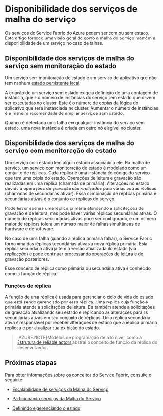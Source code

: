 <properties
   pageTitle="Disponibilidade de serviços do Service Fabric | Microsoft Azure"
   description="Descreve a detecção de falhas, failover e recuperação para serviços"
   services="service-fabric"
   documentationCenter=".net"
   authors="appi101"
   manager="timlt"
   editor=""/>

<tags
   ms.service="service-fabric"
   ms.devlang="dotnet"
   ms.topic="article"
   ms.tgt_pltfrm="NA"
   ms.workload="NA"
   ms.date="08/26/2015"
   ms.author="aprameyr"/>

# Disponibilidade dos serviços de malha do serviço
Os serviços do Service Fabric do Azure podem ser com ou sem estado. Este artigo fornece uma visão geral de como a malha do serviço mantém a disponibilidade de um serviço no caso de falhas.

## Disponibilidade dos serviços de malha do serviço sem monitoração do estado
Um serviço sem monitoração de estado é um serviço de aplicativo que não tem nenhum [estado persistente local](service-fabric-concepts-state.md).

A criação de um serviço sem estado exige a definição de uma contagem de instância, que é o número de instâncias do serviço sem estado que devem ser executadas no cluster. Este é o número de cópias da lógica do aplicativo que será instanciada no cluster. Aumentar o número de instâncias é a maneira recomendada de ampliar serviços sem estado.

Quando é detectada uma falha em qualquer instância do serviço sem estado, uma nova instância é criada em outro nó elegível no cluster.

## Disponibilidade dos serviços de malha do serviço com monitoração do estado
Um serviço com estado tem algum estado associado a ele. Na malha de serviço, um serviço com monitoração de estado é modelado como um conjunto de réplicas. Cada réplica é uma instância do código do serviço que tem uma cópia do estado. Operações de leitura e gravação são realizadas em uma réplica (chamada de primária). Alterações no estado devido a operações de gravação são *replicadas* para várias outras réplicas (chamadas de secundárias ativas). Essa combinação de réplicas primária e secundárias ativas é o conjunto de réplicas do serviço.

Pode haver apenas uma réplica primária atendendo a solicitações de gravação e de leitura, mas pode haver várias réplicas secundárias ativas. O número de réplicas secundárias ativas pode ser configurado, e um número maior de réplicas tolera um número maior de falhas simultâneas de hardware e de software.

No caso de uma falha (quando a réplica primária falhar), o Service Fabric torna uma das réplicas secundárias ativas a nova réplica primária. Esta réplica secundária ativa já tem a versão atualizada do estado (via *replicação*) e pode continuar processando operações de leitura e de gravação posteriores.

Esse conceito de réplica como primária ou secundária ativa é conhecido como a função de réplica.

### Funções de réplica
A função de uma réplica é usada para gerenciar o ciclo de vida do estado que está sendo gerenciado por essa réplica. Uma réplica cuja função é primária atende a solicitações de leitura. Ela também atende a solicitações de gravação atualizando seu estado e replicando as alterações para as secundárias ativas em seu conjunto de réplicas. Uma réplica secundária ativa é responsável por receber alterações de estado que a réplica primária replicou e por atualizar sua exibição do estado.

>[AZURE.NOTE]Modelos de programação de alto nível, como a [Estrutura de reliable actors](service-fabric-reliable-actors-introduction.md) abstrai o conceito de função da réplica do desenvolvedor.

## Próximas etapas

Para obter informações sobre os conceitos do Service Fabric, consulte o seguinte:

- [Escalabilidade de serviços da Malha do Serviço](service-fabric-concepts-scalability.md)

- [Particionando serviços da Malha do Serviço](service-fabric-concepts-partitioning.md)

- [Definindo e gerenciando o estado](service-fabric-concepts-state.md)

<!---HONumber=AcomDC_1223_2015-->